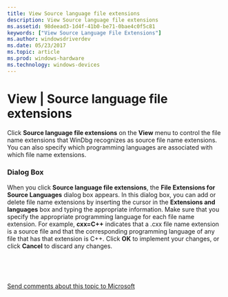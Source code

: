 ```yaml
---
title: View Source language file extensions
description: View Source language file extensions
ms.assetid: 98deead3-1d4f-41b0-be71-0bae4c0f5c81
keywords: ["View Source Language File Extensions"]
ms.author: windowsdriverdev
ms.date: 05/23/2017
ms.topic: article
ms.prod: windows-hardware
ms.technology: windows-devices
---
```


# View | Source language file extensions


Click **Source language file extensions** on the **View** menu to control the file name extensions that WinDbg recognizes as source file name extensions. You can also specify which programming languages are associated with which file name extensions.

### <span id="dialog_box"></span><span id="DIALOG_BOX"></span>Dialog Box

When you click **Source language file extensions**, the **File Extensions for Source Languages** dialog box appears. In this dialog box, you can add or delete file name extensions by inserting the cursor in the **Extensions and languages** box and typing the appropriate information. Make sure that you specify the appropriate programming language for each file name extension. For example, **cxx=C++** indicates that a .cxx file name extension is a source file and that the corresponding programming language of any file that has that extension is C++. Click **OK** to implement your changes, or click **Cancel** to discard any changes.

 

 

[Send comments about this topic to Microsoft](mailto:wsddocfb@microsoft.com?subject=Documentation%20feedback%20[debugger\debugger]:%20View%20|%20Source%20language%20file%20extensions%20%20RELEASE:%20%285/15/2017%29&body=%0A%0APRIVACY%20STATEMENT%0A%0AWe%20use%20your%20feedback%20to%20improve%20the%20documentation.%20We%20don't%20use%20your%20email%20address%20for%20any%20other%20purpose,%20and%20we'll%20remove%20your%20email%20address%20from%20our%20system%20after%20the%20issue%20that%20you're%20reporting%20is%20fixed.%20While%20we're%20working%20to%20fix%20this%20issue,%20we%20might%20send%20you%20an%20email%20message%20to%20ask%20for%20more%20info.%20Later,%20we%20might%20also%20send%20you%20an%20email%20message%20to%20let%20you%20know%20that%20we've%20addressed%20your%20feedback.%0A%0AFor%20more%20info%20about%20Microsoft's%20privacy%20policy,%20see%20http://privacy.microsoft.com/default.aspx. "Send comments about this topic to Microsoft")





